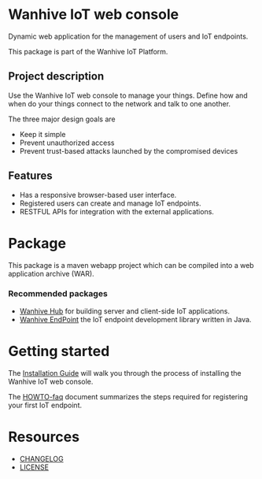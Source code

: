 # Wanhive IoT web console

Dynamic web application for the management of users and IoT endpoints.

This package is part of the Wanhive IoT Platform.

## Project description

 Use the Wanhive IoT web console to manage your things. Define how and when do your things connect to the network and talk to one another.
 
 The three major design goals are
 
 - Keep it simple
 - Prevent unauthorized access
 - Prevent trust-based attacks launched by the compromised devices

## Features

- Has a responsive browser-based user interface.
- Registered users can create and manage IoT endpoints.
- RESTFUL APIs for integration with the external applications.

# Package

This package is a maven webapp project which can be compiled into a web application archive (WAR).

### Recommended packages

* [Wanhive Hub](https://github.com/wanhive/hub) for building server and client-side IoT applications.
* [Wanhive EndPoint](https://github.com/wanhive/endpoint.java) the IoT endpoint development library written in Java.

# Getting started

The [Installation Guide](INSTALL.md) will walk you through the process of installing the Wanhive IoT web console.

The [HOWTO-faq](HOWTO-faq.md) document summarizes the steps required for registering your first IoT endpoint.

# Resources

* [CHANGELOG](ChangeLog.md)
* [LICENSE](LICENSE)

